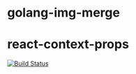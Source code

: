 # golang-img-merge
# react-context-props

[![Build Status](https://travis-ci.org/muchrm/golang-img-merge.svg?branch=master)](https://travis-ci.org/muchrm/golang-img-merge)